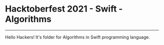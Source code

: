 # Hacktoberfest 2021 - Swift - Algorithms
___
Hello Hackers! It's folder for Algorithms in Swift programming language.